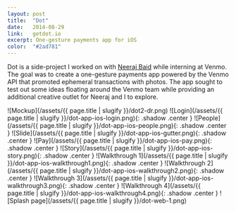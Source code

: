 ```yaml
---
layout: post
title:  "Dot"
date:   2014-08-29
link:	getdot.io
excerpt: One-gesture payments app for iOS
color:  "#2ad781"
---
```


Dot is a side-project I worked on with [Neeraj Baid](https://twitter.com/2neeraj) while interning at Venmo. The goal was to create a one-gesture payments app powered by the Venmo API that promoted ephemeral transactions with photos. The app sought to test out some ideas floating around the Venmo team while providing an additional creative outlet for Neeraj and I to explore.

![Mockup](/assets/{{ page.title | slugify }}/dot2-dr.png)
![Login](/assets/{{ page.title | slugify }}/dot-app-ios-login.png){: .shadow .center }
![People](/assets/{{ page.title | slugify }}/dot-app-ios-people.png){: .shadow .center }
![Slide](/assets/{{ page.title | slugify }}/dot-app-ios-gutter.png){: .shadow .center }
![Pay](/assets/{{ page.title | slugify }}/dot-app-ios-pay.png){: .shadow .center }
![Story](/assets/{{ page.title | slugify }}/dot-app-ios-story.png){: .shadow .center }
![Walkthrough 1](/assets/{{ page.title | slugify }}/dot-app-ios-walkthrough1.png){: .shadow .center }
![Walkthrough 2](/assets/{{ page.title | slugify }}/dot-app-ios-walkthrough2.png){: .shadow .center }
![Walkthrough 3](/assets/{{ page.title | slugify }}/dot-app-ios-walkthrough3.png){: .shadow .center }
![Walkthrough 4](/assets/{{ page.title | slugify }}/dot-app-ios-walkthrough4.png){: .shadow .center }
![Splash page](/assets/{{ page.title | slugify }}/dot-web-1.png)
